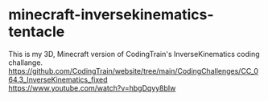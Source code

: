 # minecraft-inversekinematics-tentacle
This is my 3D, Minecraft version of CodingTrain's InverseKinematics coding challange.
https://github.com/CodingTrain/website/tree/main/CodingChallenges/CC_064.3_InverseKinematics_fixed <br>
https://www.youtube.com/watch?v=hbgDqyy8bIw
